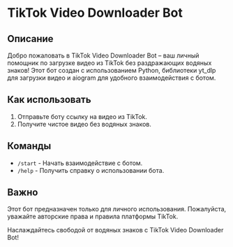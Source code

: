 # TikTok Video Downloader Bot

## Описание
Добро пожаловать в TikTok Video Downloader Bot – ваш личный помощник по загрузке видео из TikTok без раздражающих водяных знаков! Этот бот создан с использованием Python, библиотеки yt_dlp для загрузки видео и aiogram для удобного взаимодействия с ботом.

## Как использовать
1. Отправьте боту ссылку на видео из TikTok.
2. Получите чистое видео без водяных знаков.

## Команды
- `/start` - Начать взаимодействие с ботом.
- `/help` - Получить справку о использовании бота.

## Важно
Этот бот предназначен только для личного использования. Пожалуйста, уважайте авторские права и правила платформы TikTok.

Наслаждайтесь свободой от водяных знаков с TikTok Video Downloader Bot!
